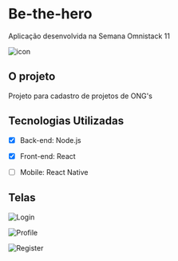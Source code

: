 # Be-the-hero
Aplicação desenvolvida na Semana Omnistack 11

![icon](https://user-images.githubusercontent.com/5454128/77872405-44ac9300-721d-11ea-97f9-de80ff047514.png)

## O projeto
Projeto para cadastro de projetos de ONG's

## Tecnologias Utilizadas

- [X] Back-end: Node.js
- [X] Front-end: React
- [ ] Mobile: React Native


## Telas

![Login](https://user-images.githubusercontent.com/5454128/77959790-96046300-72ad-11ea-99e1-dde399f8a654.PNG)

![Profile](https://user-images.githubusercontent.com/5454128/77972102-d7edd300-72c6-11ea-8245-1d9a560824ac.PNG)

![Register](https://user-images.githubusercontent.com/5454128/77972127-e89e4900-72c6-11ea-827f-455b71f8f833.PNG)
